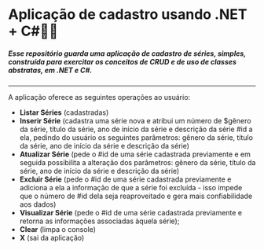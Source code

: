 # Aplicação de cadastro usando .NET + C#:woman_technologist:

##### Esse repositório guarda uma aplicação de cadastro de séries, simples, construída para exercitar os conceitos de CRUD e de uso de classes abstratas, em .NET e C#.

---



A aplicação oferece as seguintes operações ao usuário:

- **Listar Séries** (cadastradas)
- **Inserir Série** (cadastra uma série nova e atribui um número de $gênero da série, título da série, ano de início da série e descrição da série #id a ela, pedindo do usuário os seguintes parâmetros: gênero da série, título da série, ano de início da série e descrição da série)
- **Atualizar Série** (pede o #id de uma série cadastrada previamente e em seguida possibilita a alteração dos parâmetros:  gênero da série, título da série, ano de início da série e descrição da série)
- **Excluir Série** (pede o #id de uma série cadastrada previamente e adiciona a ela a informação de que a série foi excluída - isso impede que o número de #id dela seja reaproveitado e gera mais confiabilidade aos dados)
- **Visualizar Série** (pede o #id de uma série cadastrada previamente e retorna as informações associadas àquela série);
- **Clear** (limpa o console)
- **X** (sai da aplicação)

